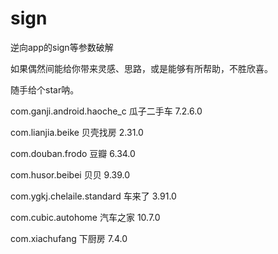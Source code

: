 # sign
逆向app的sign等参数破解

如果偶然间能给你带来灵感、思路，或是能够有所帮助，不胜欣喜。

随手给个star呐。

com.ganji.android.haoche_c 瓜子二手车 7.2.6.0

com.lianjia.beike 贝壳找房 2.31.0

com.douban.frodo 豆瓣 6.34.0

com.husor.beibei 贝贝 9.39.0

com.ygkj.chelaile.standard 车来了 3.91.0

com.cubic.autohome 汽车之家 10.7.0

com.xiachufang 下厨房 7.4.0

